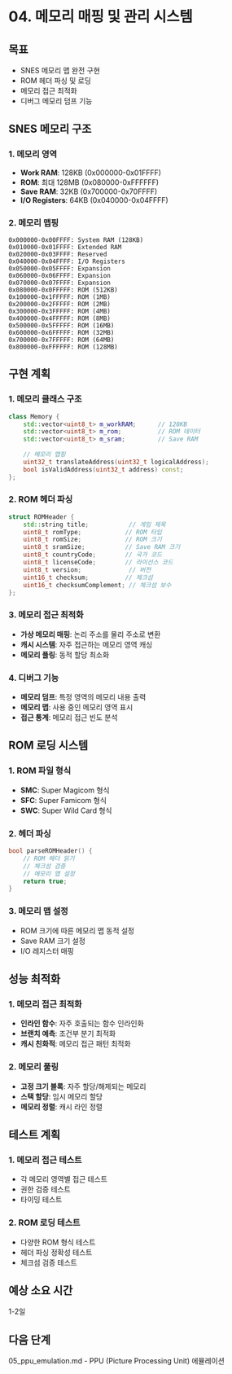 # 04. 메모리 매핑 및 관리 시스템

## 목표
- SNES 메모리 맵 완전 구현
- ROM 헤더 파싱 및 로딩
- 메모리 접근 최적화
- 디버그 메모리 덤프 기능

## SNES 메모리 구조

### 1. 메모리 영역
- **Work RAM**: 128KB (0x000000-0x01FFFF)
- **ROM**: 최대 128MB (0x080000-0xFFFFFF)
- **Save RAM**: 32KB (0x700000-0x70FFFF)
- **I/O Registers**: 64KB (0x040000-0x04FFFF)

### 2. 메모리 맵핑
```
0x000000-0x00FFFF: System RAM (128KB)
0x010000-0x01FFFF: Extended RAM
0x020000-0x03FFFF: Reserved
0x040000-0x04FFFF: I/O Registers
0x050000-0x05FFFF: Expansion
0x060000-0x06FFFF: Expansion
0x070000-0x07FFFF: Expansion
0x080000-0x0FFFFF: ROM (512KB)
0x100000-0x1FFFFF: ROM (1MB)
0x200000-0x2FFFFF: ROM (2MB)
0x300000-0x3FFFFF: ROM (4MB)
0x400000-0x4FFFFF: ROM (8MB)
0x500000-0x5FFFFF: ROM (16MB)
0x600000-0x6FFFFF: ROM (32MB)
0x700000-0x7FFFFF: ROM (64MB)
0x800000-0xFFFFFF: ROM (128MB)
```

## 구현 계획

### 1. 메모리 클래스 구조
```cpp
class Memory {
    std::vector<uint8_t> m_workRAM;      // 128KB
    std::vector<uint8_t> m_rom;          // ROM 데이터
    std::vector<uint8_t> m_sram;         // Save RAM
    
    // 메모리 맵핑
    uint32_t translateAddress(uint32_t logicalAddress);
    bool isValidAddress(uint32_t address) const;
};
```

### 2. ROM 헤더 파싱
```cpp
struct ROMHeader {
    std::string title;           // 게임 제목
    uint8_t romType;            // ROM 타입
    uint8_t romSize;            // ROM 크기
    uint8_t sramSize;           // Save RAM 크기
    uint8_t countryCode;        // 국가 코드
    uint8_t licenseCode;        // 라이선스 코드
    uint8_t version;             // 버전
    uint16_t checksum;          // 체크섬
    uint16_t checksumComplement; // 체크섬 보수
};
```

### 3. 메모리 접근 최적화
- **가상 메모리 매핑**: 논리 주소를 물리 주소로 변환
- **캐시 시스템**: 자주 접근하는 메모리 영역 캐싱
- **메모리 풀링**: 동적 할당 최소화

### 4. 디버그 기능
- **메모리 덤프**: 특정 영역의 메모리 내용 출력
- **메모리 맵**: 사용 중인 메모리 영역 표시
- **접근 통계**: 메모리 접근 빈도 분석

## ROM 로딩 시스템

### 1. ROM 파일 형식
- **SMC**: Super Magicom 형식
- **SFC**: Super Famicom 형식
- **SWC**: Super Wild Card 형식

### 2. 헤더 파싱
```cpp
bool parseROMHeader() {
    // ROM 헤더 읽기
    // 체크섬 검증
    // 메모리 맵 설정
    return true;
}
```

### 3. 메모리 맵 설정
- ROM 크기에 따른 메모리 맵 동적 설정
- Save RAM 크기 설정
- I/O 레지스터 매핑

## 성능 최적화

### 1. 메모리 접근 최적화
- **인라인 함수**: 자주 호출되는 함수 인라인화
- **브랜치 예측**: 조건부 분기 최적화
- **캐시 친화적**: 메모리 접근 패턴 최적화

### 2. 메모리 풀링
- **고정 크기 블록**: 자주 할당/해제되는 메모리
- **스택 할당**: 임시 메모리 할당
- **메모리 정렬**: 캐시 라인 정렬

## 테스트 계획

### 1. 메모리 접근 테스트
- 각 메모리 영역별 접근 테스트
- 권한 검증 테스트
- 타이밍 테스트

### 2. ROM 로딩 테스트
- 다양한 ROM 형식 테스트
- 헤더 파싱 정확성 테스트
- 체크섬 검증 테스트

## 예상 소요 시간
1-2일

## 다음 단계
05_ppu_emulation.md - PPU (Picture Processing Unit) 에뮬레이션
